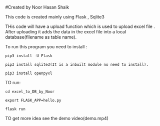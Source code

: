 #Created by Noor Hasan Shaik

This code is created mainly using Flask , Sqlite3

THis code will have a upload function which is used to upload excel file . After uploading it adds the data in the excel file into a local database(filename as table name).

To run this program you need to install :

    pip3 install -U Flask
    
    pip3 install sqlite3(It is a inbuilt module no need to install).
    
    pip3 install openpyxl
    
    
TO run:

    cd excel_to_DB_by_Noor
    
    export FLASK_APP=hello.py
    
    flask run
    
TO get more idea see the demo video(demo.mp4)
